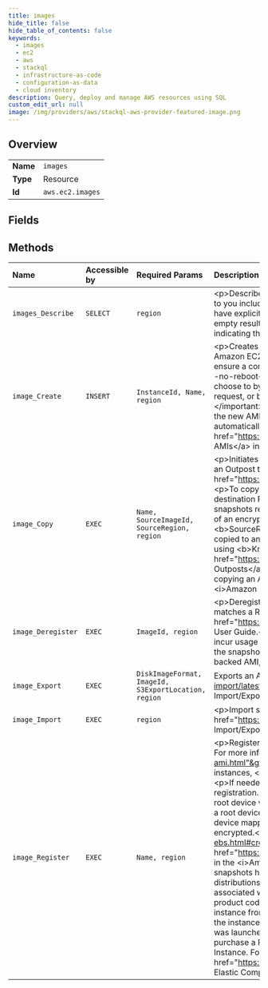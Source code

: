 ```yaml
---
title: images
hide_title: false
hide_table_of_contents: false
keywords:
  - images
  - ec2
  - aws    
  - stackql
  - infrastructure-as-code
  - configuration-as-data
  - cloud inventory
description: Query, deploy and manage AWS resources using SQL
custom_edit_url: null
image: /img/providers/aws/stackql-aws-provider-featured-image.png
---
```

  
    

## Overview
<table><tbody>
<tr><td><b>Name</b></td><td><code>images</code></td></tr>
<tr><td><b>Type</b></td><td>Resource</td></tr>
<tr><td><b>Id</b></td><td><code>aws.ec2.images</code></td></tr>
</tbody></table>

## Fields
## Methods
| Name | Accessible by | Required Params | Description |
|:-----|:--------------|:----------------|:------------|
| `images_Describe` | `SELECT` | `region` | &lt;p&gt;Describes the specified images (AMIs, AKIs, and ARIs) available to you or all of the images available to you.&lt;/p&gt; &lt;p&gt;The images available to you include public images, private images that you own, and private images owned by other Amazon Web Services accounts for which you have explicit launch permissions.&lt;/p&gt; &lt;p&gt;Recently deregistered images appear in the returned results for a short interval and then return empty results. After all instances that reference a deregistered AMI are terminated, specifying the ID of the image will eventually return an error indicating that the AMI ID cannot be found.&lt;/p&gt; |
| `image_Create` | `INSERT` | `InstanceId, Name, region` | &lt;p&gt;Creates an Amazon EBS-backed AMI from an Amazon EBS-backed instance that is either running or stopped.&lt;/p&gt; &lt;p&gt;By default, when Amazon EC2 creates the new AMI, it reboots the instance so that it can take snapshots of the attached volumes while data is at rest, in order to ensure a consistent state. You can set the &lt;code&gt;NoReboot&lt;/code&gt; parameter to &lt;code&gt;true&lt;/code&gt; in the API request, or use the &lt;code&gt;--no-reboot&lt;/code&gt; option in the CLI to prevent Amazon EC2 from shutting down and rebooting the instance.&lt;/p&gt; &lt;important&gt; &lt;p&gt;If you choose to bypass the shutdown and reboot process by setting the &lt;code&gt;NoReboot&lt;/code&gt; parameter to &lt;code&gt;true&lt;/code&gt; in the API request, or by using the &lt;code&gt;--no-reboot&lt;/code&gt; option in the CLI, we can't guarantee the file system integrity of the created image.&lt;/p&gt; &lt;/important&gt; &lt;p&gt;If you customized your instance with instance store volumes or Amazon EBS volumes in addition to the root device volume, the new AMI contains block device mapping information for those volumes. When you launch an instance from this new AMI, the instance automatically launches with those additional volumes.&lt;/p&gt; &lt;p&gt;For more information, see &lt;a href="https://docs.aws.amazon.com/AWSEC2/latest/UserGuide/creating-an-ami-ebs.html"&gt;Creating Amazon EBS-Backed Linux AMIs&lt;/a&gt; in the &lt;i&gt;Amazon Elastic Compute Cloud User Guide&lt;/i&gt;.&lt;/p&gt; |
| `image_Copy` | `EXEC` | `Name, SourceImageId, SourceRegion, region` | &lt;p&gt;Initiates the copy of an AMI. You can copy an AMI from one Region to another, or from a Region to an Outpost. You can't copy an AMI from an Outpost to a Region, from one Outpost to another, or within the same Outpost. To copy an AMI to another partition, see &lt;a href="https://docs.aws.amazon.com/AWSEC2/latest/APIReference/API_CreateStoreImageTask.html"&gt;CreateStoreImageTask&lt;/a&gt;.&lt;/p&gt; &lt;p&gt;To copy an AMI from one Region to another, specify the source Region using the &lt;b&gt;SourceRegion&lt;/b&gt; parameter, and specify the destination Region using its endpoint. Copies of encrypted backing snapshots for the AMI are encrypted. Copies of unencrypted backing snapshots remain unencrypted, unless you set &lt;code&gt;Encrypted&lt;/code&gt; during the copy operation. You cannot create an unencrypted copy of an encrypted backing snapshot.&lt;/p&gt; &lt;p&gt;To copy an AMI from a Region to an Outpost, specify the source Region using the &lt;b&gt;SourceRegion&lt;/b&gt; parameter, and specify the ARN of the destination Outpost using &lt;b&gt;DestinationOutpostArn&lt;/b&gt;. Backing snapshots copied to an Outpost are encrypted by default using the default encryption key for the Region, or a different key that you specify in the request using &lt;b&gt;KmsKeyId&lt;/b&gt;. Outposts do not support unencrypted snapshots. For more information, &lt;a href="https://docs.aws.amazon.com/AWSEC2/latest/UserGuide/snapshots-outposts.html#ami"&gt; Amazon EBS local snapshots on Outposts&lt;/a&gt; in the &lt;i&gt;Amazon Elastic Compute Cloud User Guide&lt;/i&gt;.&lt;/p&gt; &lt;p&gt;For more information about the prerequisites and limits when copying an AMI, see &lt;a href="https://docs.aws.amazon.com/AWSEC2/latest/UserGuide/CopyingAMIs.html"&gt;Copying an AMI&lt;/a&gt; in the &lt;i&gt;Amazon Elastic Compute Cloud User Guide&lt;/i&gt;.&lt;/p&gt; |
| `image_Deregister` | `EXEC` | `ImageId, region` | &lt;p&gt;Deregisters the specified AMI. After you deregister an AMI, it can't be used to launch new instances.&lt;/p&gt; &lt;p&gt;If you deregister an AMI that matches a Recycle Bin retention rule, the AMI is retained in the Recycle Bin for the specified retention period. For more information, see &lt;a href="https://docs.aws.amazon.com/AWSEC2/latest/UserGuide/recycle-bin.html"&gt;Recycle Bin&lt;/a&gt; in the Amazon Elastic Compute Cloud User Guide.&lt;/p&gt; &lt;p&gt;When you deregister an AMI, it doesn't affect any instances that you've already launched from the AMI. You'll continue to incur usage costs for those instances until you terminate them.&lt;/p&gt; &lt;p&gt;When you deregister an Amazon EBS-backed AMI, it doesn't affect the snapshot that was created for the root volume of the instance during the AMI creation process. When you deregister an instance store-backed AMI, it doesn't affect the files that you uploaded to Amazon S3 when you created the AMI.&lt;/p&gt; |
| `image_Export` | `EXEC` | `DiskImageFormat, ImageId, S3ExportLocation, region` | Exports an Amazon Machine Image (AMI) to a VM file. For more information, see &lt;a href="https://docs.aws.amazon.com/vm-import/latest/userguide/vmexport_image.html"&gt;Exporting a VM directly from an Amazon Machine Image (AMI)&lt;/a&gt; in the &lt;i&gt;VM Import/Export User Guide&lt;/i&gt;. |
| `image_Import` | `EXEC` | `region` | &lt;p&gt;Import single or multi-volume disk images or EBS snapshots into an Amazon Machine Image (AMI).&lt;/p&gt; &lt;p&gt;For more information, see &lt;a href="https://docs.aws.amazon.com/vm-import/latest/userguide/vmimport-image-import.html"&gt;Importing a VM as an image using VM Import/Export&lt;/a&gt; in the &lt;i&gt;VM Import/Export User Guide&lt;/i&gt;.&lt;/p&gt; |
| `image_Register` | `EXEC` | `Name, region` | &lt;p&gt;Registers an AMI. When you're creating an AMI, this is the final step you must complete before you can launch an instance from the AMI. For more information about creating AMIs, see &lt;a href="https://docs.aws.amazon.com/AWSEC2/latest/UserGuide/creating-an-ami.html"&gt;Creating your own AMIs&lt;/a&gt; in the &lt;i&gt;Amazon Elastic Compute Cloud User Guide&lt;/i&gt;.&lt;/p&gt; &lt;note&gt; &lt;p&gt;For Amazon EBS-backed instances, &lt;a&gt;CreateImage&lt;/a&gt; creates and registers the AMI in a single request, so you don't have to register the AMI yourself.&lt;/p&gt; &lt;/note&gt; &lt;p&gt;If needed, you can deregister an AMI at any time. Any modifications you make to an AMI backed by an instance store volume invalidates its registration. If you make changes to an image, deregister the previous image and register the new image.&lt;/p&gt; &lt;p&gt; &lt;b&gt;Register a snapshot of a root device volume&lt;/b&gt; &lt;/p&gt; &lt;p&gt;You can use &lt;code&gt;RegisterImage&lt;/code&gt; to create an Amazon EBS-backed Linux AMI from a snapshot of a root device volume. You specify the snapshot using a block device mapping. You can't set the encryption state of the volume using the block device mapping. If the snapshot is encrypted, or encryption by default is enabled, the root volume of an instance launched from the AMI is encrypted.&lt;/p&gt; &lt;p&gt;For more information, see &lt;a href="https://docs.aws.amazon.com/AWSEC2/latest/UserGuide/creating-an-ami-ebs.html#creating-launching-ami-from-snapshot"&gt;Create a Linux AMI from a snapshot&lt;/a&gt; and &lt;a href="https://docs.aws.amazon.com/AWSEC2/latest/UserGuide/AMIEncryption.html"&gt;Use encryption with Amazon EBS-backed AMIs&lt;/a&gt; in the &lt;i&gt;Amazon Elastic Compute Cloud User Guide&lt;/i&gt;.&lt;/p&gt; &lt;p&gt; &lt;b&gt;Amazon Web Services Marketplace product codes&lt;/b&gt; &lt;/p&gt; &lt;p&gt;If any snapshots have Amazon Web Services Marketplace product codes, they are copied to the new AMI.&lt;/p&gt; &lt;p&gt;Windows and some Linux distributions, such as Red Hat Enterprise Linux (RHEL) and SUSE Linux Enterprise Server (SLES), use the Amazon EC2 billing product code associated with an AMI to verify the subscription status for package updates. To create a new AMI for operating systems that require a billing product code, instead of registering the AMI, do the following to preserve the billing product code association:&lt;/p&gt; &lt;ol&gt; &lt;li&gt; &lt;p&gt;Launch an instance from an existing AMI with that billing product code.&lt;/p&gt; &lt;/li&gt; &lt;li&gt; &lt;p&gt;Customize the instance.&lt;/p&gt; &lt;/li&gt; &lt;li&gt; &lt;p&gt;Create an AMI from the instance using &lt;a&gt;CreateImage&lt;/a&gt;.&lt;/p&gt; &lt;/li&gt; &lt;/ol&gt; &lt;p&gt;If you purchase a Reserved Instance to apply to an On-Demand Instance that was launched from an AMI with a billing product code, make sure that the Reserved Instance has the matching billing product code. If you purchase a Reserved Instance without the matching billing product code, the Reserved Instance will not be applied to the On-Demand Instance. For information about how to obtain the platform details and billing information of an AMI, see &lt;a href="https://docs.aws.amazon.com/AWSEC2/latest/UserGuide/ami-billing-info.html"&gt;Understanding AMI billing&lt;/a&gt; in the &lt;i&gt;Amazon Elastic Compute Cloud User Guide&lt;/i&gt;.&lt;/p&gt; |
